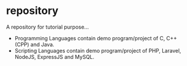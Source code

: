 # repository
A repository for tutorial purpose...
<ul>
  <li>Programming Languages contain demo program/project of C, C++ (CPP) and Java.</li>
  <li>Scripting Languages contain demo program/project of PHP, Laravel, NodeJS, ExpressJS and MySQL.</li>
</ul>